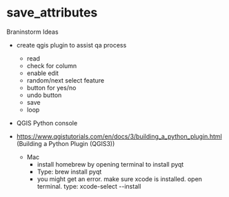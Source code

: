 # save_attributes


Braninstorm Ideas
 
* create qgis plugin to assist qa process
  * read
  * check for column
  * enable edit
  * random/next select feature
  * button for yes/no
  * undo button
  * save
  * loop 
  
  
  
* QGIS Python console
* https://www.qgistutorials.com/en/docs/3/building_a_python_plugin.html (Building a Python Plugin (QGIS3))
  * Mac
    * install homebrew by opening terminal to install pyqt
     * Type: brew install pyqt
     * you might get an error. make sure xcode is installed. open terminal. type: xcode-select --install
     
